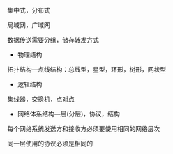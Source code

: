 集中式，分布式

局域网，广域网

数据传送需要分组，储存转发方式





- 物理结构

拓扑结构—点线结构：总线型，星型，环形，树形，网状型

- 逻辑结构

集线器，交换机，点对点



- 网络体系结构—层(分层)，协议，结构

 每个网络系统发送方和接收方必须要使用相同的网络层次

同一层使用的协议必须是相同的

